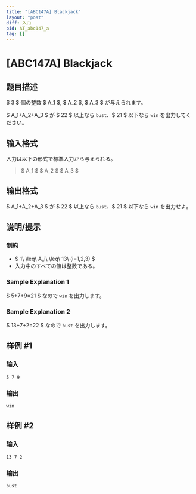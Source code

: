 ```yaml
---
title: "[ABC147A] Blackjack"
layout: "post"
diff: 入门
pid: AT_abc147_a
tag: []
---
```


# [ABC147A] Blackjack

## 题目描述

[problemUrl]: https://atcoder.jp/contests/abc147/tasks/abc147_a

$ 3 $ 個の整数 $ A_1 $, $ A_2 $, $ A_3 $ が与えられます。

$ A_1+A_2+A_3 $ が $ 22 $ 以上なら `bust`、$ 21 $ 以下なら `win` を出力してください。

## 输入格式

入力は以下の形式で標準入力から与えられる。

> $ A_1 $ $ A_2 $ $ A_3 $

## 输出格式

$ A_1+A_2+A_3 $ が $ 22 $ 以上なら `bust`、$ 21 $ 以下なら `win` を出力せよ。

## 说明/提示

### 制約

- $ 1\ \leq\ A_i\ \leq\ 13\ (i=1,2,3) $
- 入力中のすべての値は整数である。

### Sample Explanation 1

$ 5+7+9=21 $ なので `win` を出力します。

### Sample Explanation 2

$ 13+7+2=22 $ なので `bust` を出力します。

## 样例 #1

### 输入

```
5 7 9
```

### 输出

```
win
```

## 样例 #2

### 输入

```
13 7 2
```

### 输出

```
bust
```

